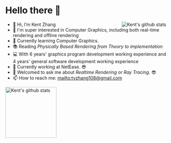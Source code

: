 # Hello there 👋

<!-- img align="right" src="https://github-readme-stats.vercel.app/api/top-langs/?username=kentzhang-geek&hide_langs_below=1&theme=default&layout=compact" / -->
<img align="right" src="https://github-readme-stats.vercel.app/api?username=kentzhang-geek&show_icons=true" alt="Kent's github stats" />

* 👋 Hi, I’m Kent Zhang
* 👀 I'm super interested in Computer Graphics, including both real-time rendering and offline rendering
* 🌱 Currently learning Computer Graphics.
* 📚 Reading _Physically Based Rendering from Theory to implementation_
* 💻 With 6 years' graphics program development working experience and 4 years' general software development working experience
* 💼 Currently working at NetEase. 😎
* 💬 Welcomed to ask me about _Realtime Rendering_ or _Ray Tracing_. 😎
* 📫 How to reach me: [mailto:tyzhang108@gmail.com](mailto:tyzhang108@gmail.com)

<!---
kentzhang-geek/kentzhang-geek is a ✨ special ✨ repository because its `README.md` (this file) appears on your GitHub profile.
You can click the Preview link to take a look at your changes.
--->


<img src="https://github-profile-trophy.vercel.app/?username=kentzhang-geek&theme=flat&column=7&margin-w=10" alt="Kent's github stats" height="160" align="center" />
